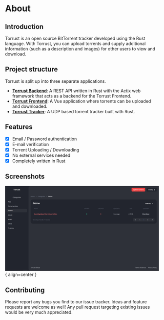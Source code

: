 # About

## Introduction
Torrust is an open source BitTorrent tracker developed using the Rust language. 
With Torrust, you can upload torrents and supply additional information (such as a description and images) for other users to view and download.

## Project structure
Torrust is split up into three separate applications.

- [__Torrust Backend__](https://github.com/torrust/torrust-web-backend): A REST API written in Rust with the Actix web framework that acts as a backend for the Torrust Frontend.
- [__Torrust Frontend__](https://github.com/torrust/torrust-web-frontend): A Vue application where torrents can be uploaded and downloaded.
- [__Torrust Tracker__](https://github.com/torrust/torrust-tracker): A UDP based torrent tracker built with Rust.

## Features
- [X] Email / Password authentication
- [X] E-mail verification
- [X] Torrent Uploading / Downloading
- [X] No external services needed
- [X] Completely written in Rust

## Screenshots
![Web UI Category page](img/web-ui.png){ align=center }

## Contributing
Please report any bugs you find to our issue tracker. Ideas and feature requests are welcome as well!
Any pull request targeting existing issues would be very much appreciated.